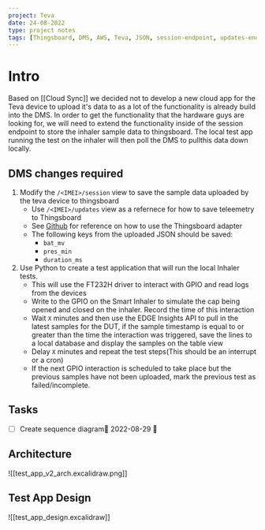 ```yaml
---
project: Teva
date: 24-08-2022
type: project notes
tags: [Thingsboard, DMS, AWS, Teva, JSON, session-endpoint, updates-endpoint, FT232, GPIO, UI]
---
```


# Intro
Based on [[Cloud Sync]] we decided not to develop a new cloud app for the Teva device to upload it's data to as a lot of the functionality is already build into the DMS. In order to get the functionality that the hardware guys are looking for, we will need to extend the functionality inside of the session endpoint to store the inhaler sample data to thingsboard. The local test app running the test on the inhaler will then poll the DMS to pullthis data down locally. 

## DMS changes required
1. Modify the `/<IMEI>/session` view to save the sample data uploaded by the teva device to thingsboard
	- Use `/<IMEI>/updates` view as a refernece for how to save teleemetry to Thingsboard
	- See [Github](https://github.com/taoglas-iot/device_manager/blob/5c7e818da01377c1066fb13dfa7ffd2723b59299/api/data_pipeline.py#L60-L78) for reference on how to use the Thingsboard adapter
	- The following keys from the uploaded JSON should be saved:
		- `bat_mv`
		- `pres_min`
		- `duration_ms`
2. Use Python to create a test application that will run the local Inhaler tests. 
	- This will use the FT232H driver to interact with GPIO and read logs from the devices
	- Write to the GPIO on the Smart Inhaler to simulate the cap being opened and closed on the inhaler. Record the time of this interaction
	- Wait `X` minutes and then use the EDGE Insights API to pull in the latest samples for the DUT, if the sample timestamp is equal to or greater than the time the interaction was triggered, save the lines to a local database and display the samples on the table view
	- Delay `X` minutes and repeat the test steps(This should be an interrupt or a cron)
	- If the next GPIO interaction is scheduled to take place but the previous samples have not been uploaded, mark the previous test as failed/incomplete.

## Tasks 
- [ ] Create sequence diagram🛫 2022-08-29 🔼 


## Architecture 
![[test_app_v2_arch.excalidraw.png]]

## Test App Design
![[test_app_design.excalidraw]]